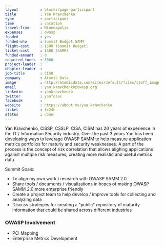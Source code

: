 ```yaml
---
layout          : blocks/page-participant
title           : Yan Kravchenko
type            : participant
time            : vacation
travel-from     : Minneapolis
expenses        : owasp
funded          : yes
funded-who      : Summit Budget,SAMM
flight-cost     : 1500 (Summit Budget)
ticket-cost     : 1500 (SAMM)
funded-amount   : 0
required-funds  : 3000
project-leader  :
chapter-leader  :
job-title       : CISO
company         : Atomic Data
image           : http://atomicdata.com/sites/default/files/staff_images/Yan%20Kravchenko%20Photo%20for%20Website%20resized.jpeg
email           : yan.kravchenko@owasp.org
linkedin        : yankravchenko
twitter         : yanfosec
facebook        :
website         : https://about.me/yan.kravchenko
ticket          : 5x24h
status          : done
---
```


Yan Kravchenko, CISSP, CSSLP, CISA, CISM has 20 years of experience in the IT / Information Security industry.  Over the past 3 years Yan has been developing ways to leverage OWASP SAMM to help measure application metrics portfolios for maturiy and security weaknesses.  A part of the process is the concept of risk correlation that allows alighing applications against multiple risk measures, creating more realistic and useful metrics data.  

Summit Goals:
* To align my own work / research with OWASP SAMM 2.0
* Share tools / documents / visualizations in hopes of making OWASP SAMM 2.0 more enterprise friendly
* Create a project team to help develop / improve tools for collecting and analyzing data
* Discuss strategies for creating a "public" repository of maturity information that could be shared across different industries

### OWASP Involvement

* PCI Mapping
* Enterprise Metrics Development
